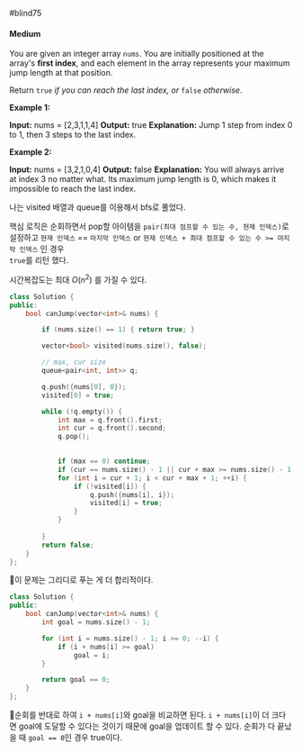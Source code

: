 #blind75 
#### Medium


You are given an integer array `nums`. You are initially positioned at the array's **first index**, and each element in the array represents your maximum jump length at that position.

Return `true` _if you can reach the last index, or_ `false` _otherwise_.

**Example 1:**

**Input:** nums = [2,3,1,1,4]
**Output:** true
**Explanation:** Jump 1 step from index 0 to 1, then 3 steps to the last index.

**Example 2:**

**Input:** nums = [3,2,1,0,4]
**Output:** false
**Explanation:** You will always arrive at index 3 no matter what. Its maximum jump length is 0, which makes it impossible to reach the last index.


나는 visited 배열과 queue를 이용해서 bfs로 풀었다.

핵심 로직은 순회하면서 pop할 아이템을 `pair(최대 점프할 수 있는 수, 현재 인덱스)`로 설정하고
`현재 인덱스` == `마지막 인덱스`  or `현재 인덱스 + 최대 점프할 수 있는 수 >= 마지막 인덱스` 인 경우  
`true`를 리턴 했다.

시간복잡도는 최대 $O(n^2$) 를 가질 수 있다.

```cpp
class Solution {
public:
    bool canJump(vector<int>& nums) {

        if (nums.size() == 1) { return true; }

        vector<bool> visited(nums.size(), false);

        // max, cur size
        queue<pair<int, int>> q;

        q.push({nums[0], 0});
        visited[0] = true;

        while (!q.empty()) {
            int max = q.front().first;
            int cur = q.front().second;
            q.pop();

                        
            if (max == 0) continue;
            if (cur == nums.size() - 1 || cur + max >= nums.size() - 1) return true;
            for (int i = cur + 1; i < cur + max + 1; ++i) {
                if (!visited[i]) {
                    q.push({nums[i], i});
                    visited[i] = true;
                }
            }
            
        }
        return false;
    }
};

```

이 문제는 그리디로 푸는 게 더 합리적이다.

```cpp
class Solution {
public:
    bool canJump(vector<int>& nums) {
	    int goal = nums.size() - 1;

        for (int i = nums.size() - 1; i >= 0; --i) {
            if (i + nums[i] >= goal)
                goal = i;
        }

		return goal == 0;
    }
};
```

순회를 반대로 하여  `i + nums[i]`와 goal을 비교하면 된다. `i + nums[i]`이 더 크다면 goal에 도달할 수 있다는 것이기 때문에 goal을 업데이트 할 수 있다. 순회가 다 끝났을 때 `goal == 0`인 경우 true이다.
